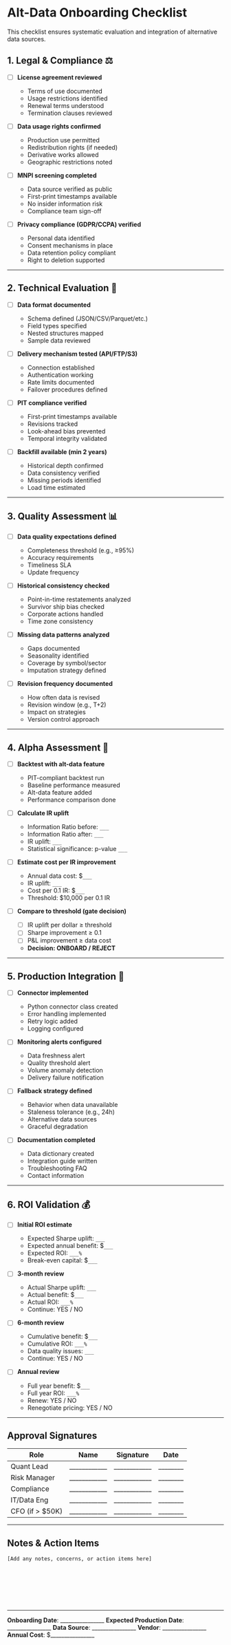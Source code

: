 # Alt-Data Onboarding Checklist

This checklist ensures systematic evaluation and integration of alternative data sources.

## 1. Legal & Compliance ⚖️

- [ ] **License agreement reviewed**
  - Terms of use documented
  - Usage restrictions identified
  - Renewal terms understood
  - Termination clauses reviewed

- [ ] **Data usage rights confirmed**
  - Production use permitted
  - Redistribution rights (if needed)
  - Derivative works allowed
  - Geographic restrictions noted

- [ ] **MNPI screening completed**
  - Data source verified as public
  - First-print timestamps available
  - No insider information risk
  - Compliance team sign-off

- [ ] **Privacy compliance (GDPR/CCPA) verified**
  - Personal data identified
  - Consent mechanisms in place
  - Data retention policy compliant
  - Right to deletion supported

---

## 2. Technical Evaluation 🔧

- [ ] **Data format documented**
  - Schema defined (JSON/CSV/Parquet/etc.)
  - Field types specified
  - Nested structures mapped
  - Sample data reviewed

- [ ] **Delivery mechanism tested (API/FTP/S3)**
  - Connection established
  - Authentication working
  - Rate limits documented
  - Failover procedures defined

- [ ] **PIT compliance verified**
  - First-print timestamps available
  - Revisions tracked
  - Look-ahead bias prevented
  - Temporal integrity validated

- [ ] **Backfill available (min 2 years)**
  - Historical depth confirmed
  - Data consistency verified
  - Missing periods identified
  - Load time estimated

---

## 3. Quality Assessment 📊

- [ ] **Data quality expectations defined**
  - Completeness threshold (e.g., ≥95%)
  - Accuracy requirements
  - Timeliness SLA
  - Update frequency

- [ ] **Historical consistency checked**
  - Point-in-time restatements analyzed
  - Survivor ship bias checked
  - Corporate actions handled
  - Time zone consistency

- [ ] **Missing data patterns analyzed**
  - Gaps documented
  - Seasonality identified
  - Coverage by symbol/sector
  - Imputation strategy defined

- [ ] **Revision frequency documented**
  - How often data is revised
  - Revision window (e.g., T+2)
  - Impact on strategies
  - Version control approach

---

## 4. Alpha Assessment 🎯

- [ ] **Backtest with alt-data feature**
  - PIT-compliant backtest run
  - Baseline performance measured
  - Alt-data feature added
  - Performance comparison done

- [ ] **Calculate IR uplift**
  - Information Ratio before: `___`
  - Information Ratio after: `___`
  - IR uplift: `___`
  - Statistical significance: p-value `___`

- [ ] **Estimate cost per IR improvement**
  - Annual data cost: $`___`
  - IR uplift: `___`
  - Cost per 0.1 IR: $`___`
  - Threshold: $10,000 per 0.1 IR

- [ ] **Compare to threshold (gate decision)**
  - [ ] IR uplift per dollar ≥ threshold
  - [ ] Sharpe improvement ≥ 0.1
  - [ ] P&L improvement ≥ data cost
  - **Decision: ONBOARD / REJECT**

---

## 5. Production Integration 🚀

- [ ] **Connector implemented**
  - Python connector class created
  - Error handling implemented
  - Retry logic added
  - Logging configured

- [ ] **Monitoring alerts configured**
  - Data freshness alert
  - Quality threshold alert
  - Volume anomaly detection
  - Delivery failure notification

- [ ] **Fallback strategy defined**
  - Behavior when data unavailable
  - Staleness tolerance (e.g., 24h)
  - Alternative data sources
  - Graceful degradation

- [ ] **Documentation completed**
  - Data dictionary created
  - Integration guide written
  - Troubleshooting FAQ
  - Contact information

---

## 6. ROI Validation 💰

- [ ] **Initial ROI estimate**
  - Expected Sharpe uplift: `___`
  - Expected annual benefit: $`___`
  - Expected ROI: `___%`
  - Break-even capital: $`___`

- [ ] **3-month review**
  - Actual Sharpe uplift: `___`
  - Actual benefit: $`___`
  - Actual ROI: `___%`
  - Continue: YES / NO

- [ ] **6-month review**
  - Cumulative benefit: $`___`
  - Cumulative ROI: `___%`
  - Data quality issues: `___`
  - Continue: YES / NO

- [ ] **Annual review**
  - Full year benefit: $`___`
  - Full year ROI: `___%`
  - Renew: YES / NO
  - Renegotiate pricing: YES / NO

---

## Approval Signatures

| Role | Name | Signature | Date |
|------|------|-----------|------|
| Quant Lead | ____________ | ____________ | ________ |
| Risk Manager | ____________ | ____________ | ________ |
| Compliance | ____________ | ____________ | ________ |
| IT/Data Eng | ____________ | ____________ | ________ |
| CFO (if > $50K) | ____________ | ____________ | ________ |

---

## Notes & Action Items

```
[Add any notes, concerns, or action items here]








```

---

**Onboarding Date**: ________________
**Expected Production Date**: ________________
**Data Source**: ________________
**Vendor**: ________________
**Annual Cost**: $________________
